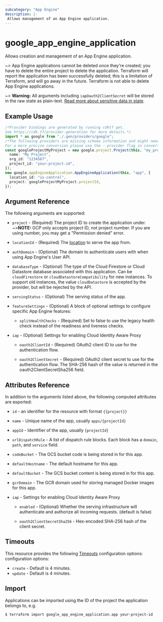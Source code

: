 ```yaml
---
subcategory: "App Engine"
description: |-
 Allows management of an App Engine application.
---
```


# google\_app\_engine\_application

Allows creation and management of an App Engine application.

\~> App Engine applications cannot be deleted once they're created; you have to delete the
entire project to delete the application. Terraform will report the application has been
successfully deleted; this is a limitation of Terraform, and will go away in the future.
Terraform is not able to delete App Engine applications.

\~> **Warning:** All arguments including `iapOauth2ClientSecret` will be stored in the raw
state as plain-text. [Read more about sensitive data in state](https://www.terraform.io/language/state/sensitive-data).

## Example Usage

```typescript
/*Provider bindings are generated by running cdktf get.
See https://cdk.tf/provider-generation for more details.*/
import * as google from "./.gen/providers/google";
/*The following providers are missing schema information and might need manual adjustments to synthesize correctly: google.
For a more precise conversion please use the --provider flag in convert.*/
const googleProjectMyProject = new google.project.Project(this, "my_project", {
  name: "My Project",
  org_id: "1234567",
  project_id: "your-project-id",
});
new google.appEngineApplication.AppEngineApplication(this, "app", {
  location_id: "us-central",
  project: googleProjectMyProject.projectId,
});

```

## Argument Reference

The following arguments are supported:

*   `project` - (Required) The project ID to create the application under.
    \~>**NOTE:** GCP only accepts project ID, not project number. If you are using number,
    you may get a "Permission denied" error.

*   `locationId` - (Required) The [location](https://cloud.google.com/appengine/docs/locations)
    to serve the app from.

*   `authDomain` - (Optional) The domain to authenticate users with when using App Engine's User API.

*   `databaseType` - (Optional) The type of the Cloud Firestore or Cloud Datastore database associated with this application.
    Can be `cloudFirestore` or `cloudDatastoreCompatibility` for new
    instances.  To support old instances, the value `cloudDatastore` is accepted
    by the provider, but will be rejected by the API.

*   `servingStatus` - (Optional) The serving status of the app.

*   `featureSettings` - (Optional) A block of optional settings to configure specific App Engine features:

    * `splitHealthChecks` - (Required) Set to false to use the legacy health check instead of the readiness
      and liveness checks.

*   `iap` - (Optional) Settings for enabling Cloud Identity Aware Proxy

    *   `oauth2ClientId` - (Required) OAuth2 client ID to use for the authentication flow.

    *   `oauth2ClientSecret` - (Required) OAuth2 client secret to use for the authentication flow.
        The SHA-256 hash of the value is returned in the oauth2ClientSecretSha256 field.

## Attributes Reference

In addition to the arguments listed above, the following computed attributes are
exported:

*   `id` - an identifier for the resource with format `{{project}}`

*   `name` - Unique name of the app, usually `apps/{projectId}`

*   `appId` - Identifier of the app, usually `{projectId}`

*   `urlDispatchRule` - A list of dispatch rule blocks. Each block has a `domain`, `path`, and `service` field.

*   `codeBucket` - The GCS bucket code is being stored in for this app.

*   `defaultHostname` - The default hostname for this app.

*   `defaultBucket` - The GCS bucket content is being stored in for this app.

*   `gcrDomain` - The GCR domain used for storing managed Docker images for this app.

*   `iap` - Settings for enabling Cloud Identity Aware Proxy

    *   `enabled` - (Optional) Whether the serving infrastructure will authenticate and authorize all incoming requests.
        (default is false)

    *   `oauth2ClientSecretSha256` - Hex-encoded SHA-256 hash of the client secret.

## Timeouts

This resource provides the following
[Timeouts](https://developer.hashicorp.com/terraform/plugin/sdkv2/resources/retries-and-customizable-timeouts) configuration options: configuration options:

* `create` - Default is 4 minutes.
* `update` - Default is 4 minutes.

## Import

Applications can be imported using the ID of the project the application belongs to, e.g.

```console
$ terraform import google_app_engine_application.app your-project-id
```
